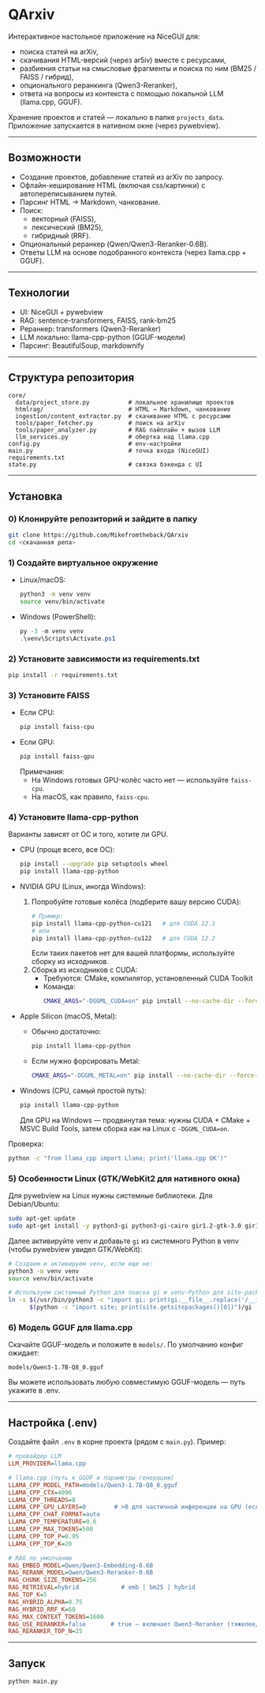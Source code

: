 # QArxiv

Интерактивное настольное приложение на NiceGUI для:
- поиска статей на arXiv,
- скачивания HTML-версий (через ar5iv) вместе с ресурсами,
- разбиения статьи на смысловые фрагменты и поиска по ним (BM25 / FAISS / гибрид),
- опционального реранкинга (Qwen3-Reranker),
- ответа на вопросы из контекста с помощью локальной LLM (llama.cpp, GGUF).

Хранение проектов и статей — локально в папке `projects_data`. Приложение запускается в нативном окне (через pywebview).

---

## Возможности
- Создание проектов, добавление статей из arXiv по запросу.
- Офлайн-кеширование HTML (включая css/картинки) с автопереписыванием путей.
- Парсинг HTML → Markdown, чанкование.
- Поиск: 
  - векторный (FAISS),
  - лексический (BM25),
  - гибридный (RRF).
- Опциональный реранкер (Qwen/Qwen3-Reranker-0.6B).
- Ответы LLM на основе подобранного контекста (через llama.cpp + GGUF).

---

## Технологии
- UI: NiceGUI + pywebview
- RAG: sentence-transformers, FAISS, rank-bm25
- Реранкер: transformers (Qwen3-Reranker)
- LLM локально: llama-cpp-python (GGUF-модели)
- Парсинг: BeautifulSoup, markdownify

---

## Структура репозитория
```
core/
  data/project_store.py           # локальное хранилище проектов
  htmlrag/                        # HTML → Markdown, чанкование
  ingestion/content_extractor.py  # скачивание HTML с ресурсами
  tools/paper_fetcher.py          # поиск на arXiv
  tools/paper_analyzer.py         # RAG пайплайн + вызов LLM
  llm_services.py                 # обертка над llama.cpp
config.py                         # env-настройки
main.py                           # точка входа (NiceGUI)
requirements.txt
state.py                          # связка бэкенда с UI
```

---

## Установка

### 0) Клонируйте репозиторий и зайдите в папку
```bash
git clone https://github.com/Mikefromtheback/QArxiv
cd <скачанная репа>
```

### 1) Создайте виртуальное окружение
- Linux/macOS:
  ```bash
  python3 -m venv venv
  source venv/bin/activate
  ```
- Windows (PowerShell):
  ```powershell
  py -3 -m venv venv
  .\venv\Scripts\Activate.ps1
  ```

### 2) Установите зависимости из requirements.txt
```bash
pip install -r requirements.txt
```

### 3) Установите FAISS
- Если CPU:
  ```bash
  pip install faiss-cpu
  ```
- Если GPU:
  ```bash
  pip install faiss-gpu
  ```
  Примечания:
  - На Windows готовых GPU-колёс часто нет — используйте `faiss-cpu`.
  - На macOS, как правило, `faiss-cpu`.

### 4) Установите llama-cpp-python
Варианты зависят от ОС и того, хотите ли GPU.

- CPU (проще всего, все ОС):
  ```bash
  pip install --upgrade pip setuptools wheel
  pip install llama-cpp-python
  ```

- NVIDIA GPU (Linux, иногда Windows):
  1) Попробуйте готовые колёса (подберите вашу версию CUDA):
     ```bash
     # Пример:
     pip install llama-cpp-python-cu121   # для CUDA 12.1
     # или
     pip install llama-cpp-python-cu122   # для CUDA 12.2
     ```
     Если таких пакетов нет для вашей платформы, используйте сборку из исходников.
  2) Сборка из исходников с CUDA:
     - Требуются: CMake, компилятор, установленный CUDA Toolkit
     - Команда:
       ```bash
       CMAKE_ARGS="-DGGML_CUDA=on" pip install --no-cache-dir --force-reinstall llama-cpp-python
       ```

- Apple Silicon (macOS, Metal):
  - Обычно достаточно:
    ```bash
    pip install llama-cpp-python
    ```
  - Если нужно форсировать Metal:
    ```bash
    CMAKE_ARGS="-DGGML_METAL=on" pip install --no-cache-dir --force-reinstall llama-cpp-python
    ```

- Windows (CPU, самый простой путь):
  ```powershell
  pip install llama-cpp-python
  ```
  Для GPU на Windows — продвинутая тема: нужны CUDA + CMake + MSVC Build Tools, затем сборка как на Linux с `-DGGML_CUDA=on`.

Проверка:
```bash
python -c "from llama_cpp import Llama; print('llama.cpp OK')"
```

### 5) Особенности Linux (GTK/WebKit2 для нативного окна)
Для pywebview на Linux нужны системные библиотеки. Для Debian/Ubuntu:
```bash
sudo apt-get update
sudo apt-get install -y python3-gi python3-gi-cairo gir1.2-gtk-3.0 gir1.2-webkit2-4.0
```

Далее активируйте venv и добавьте `gi` из системного Python в venv (чтобы pywebview увидел GTK/WebKit):
```bash
# Создаем и активируем venv, если еще не:
python3 -m venv venv
source venv/bin/activate

# Используем системный Python для поиска gi и venv-Python для site-packages
ln -s $(/usr/bin/python3 -c "import gi; print(gi.__file__.replace('/__init__.py', ''))") \
      $(python -c "import site; print(site.getsitepackages()[0])")/gi
```

### 6) Модель GGUF для llama.cpp
Скачайте GGUF-модель и положите в `models/`. По умолчанию конфиг ожидает:
```
models/Qwen3-1.7B-Q8_0.gguf
```
Вы можете использовать любую совместимую GGUF-модель — путь укажите в .env.

---

## Настройка (.env)

Создайте файл `.env` в корне проекта (рядом с `main.py`). Пример:

```ini
# провайдер LLM
LLM_PROVIDER=llama.cpp

# llama.cpp (путь к GGUF и параметры генерации)
LLAMA_CPP_MODEL_PATH=models/Qwen3-1.7B-Q8_0.gguf
LLAMA_CPP_CTX=4096
LLAMA_CPP_THREADS=8
LLAMA_CPP_GPU_LAYERS=0        # >0 для частичной инференции на GPU (если сборка с CUDA/Metal)
LLAMA_CPP_CHAT_FORMAT=auto
LLAMA_CPP_TEMPERATURE=0.6
LLAMA_CPP_MAX_TOKENS=500
LLAMA_CPP_TOP_P=0.95
LLAMA_CPP_TOP_K=20

# RAG по умолчанию
RAG_EMBED_MODEL=Qwen/Qwen3-Embedding-0.6B
RAG_RERANK_MODEL=Qwen/Qwen3-Reranker-0.6B
RAG_CHUNK_SIZE_TOKENS=256
RAG_RETRIEVAL=hybrid            # emb | bm25 | hybrid
RAG_TOP_K=5
RAG_HYBRID_ALPHA=0.75
RAG_HYBRID_RRF_K=60
RAG_MAX_CONTEXT_TOKENS=1600
RAG_USE_RERANKER=false       # true — включает Qwen3-Reranker (тяжелее/медленнее)
RAG_RERANKER_TOP_N=25
```
---

## Запуск

```bash
python main.py
```


